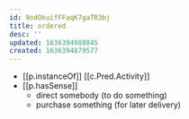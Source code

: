 ```yaml
---
id: 9odOkuifFFaqK7gaTR3bj
title: ordered
desc: ''
updated: 1636394988045
created: 1636394879577
---
```




- [[p.instanceOf]] [[c.Pred.Activity]]
- [[p.hasSense]]
  - direct somebody (to do something)
  - purchase something (for later delivery)
